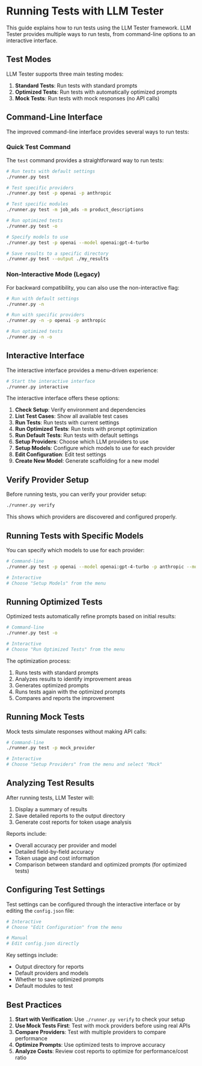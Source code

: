 # Running Tests with LLM Tester

This guide explains how to run tests using the LLM Tester framework. LLM Tester provides multiple ways to run tests, from command-line options to an interactive interface.

## Test Modes

LLM Tester supports three main testing modes:

1. **Standard Tests**: Run tests with standard prompts
2. **Optimized Tests**: Run tests with automatically optimized prompts
3. **Mock Tests**: Run tests with mock responses (no API calls)

## Command-Line Interface

The improved command-line interface provides several ways to run tests:

### Quick Test Command

The `test` command provides a straightforward way to run tests:

```bash
# Run tests with default settings
./runner.py test

# Test specific providers
./runner.py test -p openai -p anthropic

# Test specific modules
./runner.py test -m job_ads -m product_descriptions

# Run optimized tests
./runner.py test -o

# Specify models to use
./runner.py test -p openai --model openai:gpt-4-turbo

# Save results to a specific directory
./runner.py test --output ./my_results
```

### Non-Interactive Mode (Legacy)

For backward compatibility, you can also use the non-interactive flag:

```bash
# Run with default settings
./runner.py -n

# Run with specific providers
./runner.py -n -p openai -p anthropic

# Run optimized tests
./runner.py -n -o
```

## Interactive Interface

The interactive interface provides a menu-driven experience:

```bash
# Start the interactive interface
./runner.py interactive
```

The interactive interface offers these options:

1. **Check Setup**: Verify environment and dependencies
2. **List Test Cases**: Show all available test cases
3. **Run Tests**: Run tests with current settings
4. **Run Optimized Tests**: Run tests with prompt optimization
5. **Run Default Tests**: Run tests with default settings
6. **Setup Providers**: Choose which LLM providers to use
7. **Setup Models**: Configure which models to use for each provider
8. **Edit Configuration**: Edit test settings
9. **Create New Model**: Generate scaffolding for a new model

## Verify Provider Setup

Before running tests, you can verify your provider setup:

```bash
./runner.py verify
```

This shows which providers are discovered and configured properly.

## Running Tests with Specific Models

You can specify which models to use for each provider:

```bash
# Command-line
./runner.py test -p openai --model openai:gpt-4-turbo -p anthropic --model anthropic:claude-3-sonnet-20240229

# Interactive
# Choose "Setup Models" from the menu
```

## Running Optimized Tests

Optimized tests automatically refine prompts based on initial results:

```bash
# Command-line
./runner.py test -o

# Interactive
# Choose "Run Optimized Tests" from the menu
```

The optimization process:
1. Runs tests with standard prompts
2. Analyzes results to identify improvement areas
3. Generates optimized prompts
4. Runs tests again with the optimized prompts
5. Compares and reports the improvement

## Running Mock Tests

Mock tests simulate responses without making API calls:

```bash
# Command-line
./runner.py test -p mock_provider

# Interactive
# Choose "Setup Providers" from the menu and select "Mock"
```

## Analyzing Test Results

After running tests, LLM Tester will:

1. Display a summary of results
2. Save detailed reports to the output directory
3. Generate cost reports for token usage analysis

Reports include:
- Overall accuracy per provider and model
- Detailed field-by-field accuracy
- Token usage and cost information
- Comparison between standard and optimized prompts (for optimized tests)

## Configuring Test Settings

Test settings can be configured through the interactive interface or by editing the `config.json` file:

```bash
# Interactive
# Choose "Edit Configuration" from the menu

# Manual
# Edit config.json directly
```

Key settings include:
- Output directory for reports
- Default providers and models
- Whether to save optimized prompts
- Default modules to test

## Best Practices

1. **Start with Verification**: Use `./runner.py verify` to check your setup
2. **Use Mock Tests First**: Test with mock providers before using real APIs
3. **Compare Providers**: Test with multiple providers to compare performance
4. **Optimize Prompts**: Use optimized tests to improve accuracy
5. **Analyze Costs**: Review cost reports to optimize for performance/cost ratio